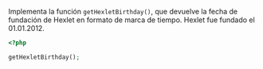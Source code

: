 
Implementa la función `getHexletBirthday()`, que devuelve la fecha de fundación de Hexlet en formato de marca de tiempo. Hexlet fue fundado el 01.01.2012.

```php
<?php

getHexletBirthday();
```
